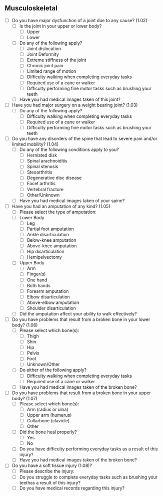 ## Musculoskeletal

- [ ] Do you have major dysfunction of a joint due to any cause? (1.02)
  - [ ] Is the joint in your upper or lower body?
    - [ ] Upper
    - [ ] Lower
  - [ ] Do any of the following apply?
    - [ ] Joint dislocation
    - [ ] Joint Deformity
    - [ ] Extreme stiffness of the joint
    - [ ] Chronic joint pain
    - [ ] Limited range of motion
    - [ ] Difficulty walking when completing everyday tasks
    - [ ] Required use of a cane or walker
    - [ ] Difficulty performing fine motor tasks such as brushing your teeth
  - [ ] Have you had medical images taken of this joint?
- [ ] Have you had major surgery on a weight bearing joint? (1.03)
  - [ ] Do any of the following apply?
    - [ ] Difficulty walking when completing everyday tasks
    - [ ] Required use of a cane or walker
    - [ ] Difficulty performing fine motor tasks such as brushing your teeth
- [ ] Do you have any disorders of the spine that lead to severe pain and/or limited mobility? (1.04)
  - [ ] Do any of the following conditions apply to you?
    - [ ] Herniated disk
    - [ ] Spinal arachnoiditis
    - [ ] Spinal stenosis
    - [ ] Steoarthritis
    - [ ] Degenerative disc disease
    - [ ] Facet arthritis
    - [ ] Vertebral fracture
    - [ ] Other/Unknown
  - [ ] Have you had medical images taken of your spine?
- [ ] Have you had an amputation of any kind? (1.05)
  - [ ] Please select the type of amputation:
  - [ ] Lower Body
    - [ ] Leg
    - [ ] Partial foot amputation
    - [ ] Ankle disarticulation
    - [ ] Below-knee amputation
    - [ ]  Above-knee amputation
    - [ ] Hip disarticulation
    - [ ] Hemipelvectomy
  - [ ] Upper Body
    - [ ] Arm
    - [ ] Finger(s)
    - [ ] One hand
    - [ ] Both hands
    - [ ] Forearm amputation
    - [ ] Elbow disarticulation
    - [ ] Above-elbow amputation
    - [ ] Shoulder disarticulation
  - [ ] Did the amputation affect your ability to walk effectively?
- [ ] Do you have problems that result from a broken bone in your lower body? (1.06)
  - [ ] Please select which bone(s):
    - [ ] Thigh
    - [ ] Shin
    - [ ] Hip
    - [ ] Pelvis
    - [ ] Foot
    - [ ] Unknown/Other
  - [ ] Do either of the following apply?
    - [ ] Difficulty walking when completing everyday tasks
    - [ ] Required use of a cane or walker
  - [ ] Have you had medical images taken of the broken bone?
- [ ] Do you have problems that result from a broken bone in your upper body? (1.07)
  - [ ] Please select which bone(s):
    - [ ] Arm (radius or ulna)
    - [ ] Upper arm (humerus)
    - [ ] Collarbone (clavicle)
    - [ ] Other
  - [ ] Did the bone heal properly?
    - [ ] Yes
    - [ ] No
  - [ ] Do you have difficulty performing everyday tasks as a result of this injury?
  - [ ] Have you had medical images taken of the broken bone?
- [ ] Do you have a soft tissue injury (1.08)?
  - [ ] Please describe the injury:
  - [ ] Do you struggle to complete everyday tasks such as brushing your teethas a result of this injury?
  - [ ] Do you have medical records regarding this injury?